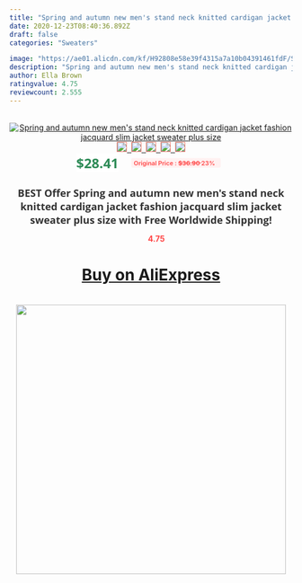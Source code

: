```yaml
---
title: "Spring and autumn new men's stand neck knitted cardigan jacket fashion jacquard slim jacket sweater plus size"
date: 2020-12-23T08:40:36.892Z
draft: false
categories: "Sweaters"

image: "https://ae01.alicdn.com/kf/H92808e58e39f4315a7a10b04391461fdF/Spring-and-autumn-new-men-s-stand-neck-knitted-cardigan-jacket-fashion-jacquard-slim-jacket-sweater.jpg"
description: "Spring and autumn new men's stand neck knitted cardigan jacket fashion jacquard slim jacket sweater plus size"
author: Ella Brown
ratingvalue: 4.75
reviewcount: 2.555
---
```

<br>
<div style="text-align: center;">
<a href="https://s.click.aliexpress.com/e/_9QNnfP" target="_blank" rel="nofollow noopener noreferrer"><img alt="Spring and autumn new men's stand neck knitted cardigan jacket fashion jacquard slim jacket sweater plus size" class="magnifier-image" src="https://ae01.alicdn.com/kf/H92808e58e39f4315a7a10b04391461fdF/Spring-and-autumn-new-men-s-stand-neck-knitted-cardigan-jacket-fashion-jacquard-slim-jacket-sweater.jpg_640x640.jpg">
<br>
<img style="border:1px solid salmon" src="https://ae01.alicdn.com/kf/H92808e58e39f4315a7a10b04391461fdF/Spring-and-autumn-new-men-s-stand-neck-knitted-cardigan-jacket-fashion-jacquard-slim-jacket-sweater.jpg_120x120.jpg">&nbsp;&nbsp;<img style="border:1px solid salmon" src="https://ae01.alicdn.com/kf/Hbeb5ec6869d445518ae9f1bfcab19603Z/Spring-and-autumn-new-men-s-stand-neck-knitted-cardigan-jacket-fashion-jacquard-slim-jacket-sweater.jpg_120x120.jpg">&nbsp;&nbsp;<img style="border:1px solid salmon" src="https://ae01.alicdn.com/kf/H019d23d86a3b4231860ba0dcaf49e644h/Spring-and-autumn-new-men-s-stand-neck-knitted-cardigan-jacket-fashion-jacquard-slim-jacket-sweater.jpg_120x120.jpg">&nbsp;&nbsp;<img style="border:1px solid salmon" src="https://ae01.alicdn.com/kf/H4a1282dfb1f94034b1ac290e87c0efccz/Spring-and-autumn-new-men-s-stand-neck-knitted-cardigan-jacket-fashion-jacquard-slim-jacket-sweater.jpg_120x120.jpg">&nbsp;&nbsp;<img style="border:1px solid salmon" src="https://ae01.alicdn.com/kf/H6f55750cddd648f492797f10f323aee7K/Spring-and-autumn-new-men-s-stand-neck-knitted-cardigan-jacket-fashion-jacquard-slim-jacket-sweater.jpg_120x120.jpg"></a></div><br0>
<div style="text-align: center;"><span style="background-color: white; border: 0px; box-sizing: border-box; color: seagreen; display: inline-block; font-family: &quot;open sans&quot; , &quot;arial&quot; , &quot;helvetica&quot; , sans-serif , &quot;heiti&quot;; font-size: 24px; font-stretch: inherit; font-weight: 700; line-height: inherit; margin: 0px 10px 0px 0px; padding: 0px; vertical-align: middle;">$28.41 </span>
<span style="background: rgb(255 , 241 , 241); border-radius: 3px; border: 0px; box-sizing: border-box; color: #ff4747; display: inline-block; font-family: inherit; font-size: 12px; font-stretch: inherit; font-style: inherit; font-variant: inherit; font-weight: 600; line-height: inherit; margin: 0px; padding: 2px 5px; transform: scale(0.9); vertical-align: middle;">Original Price : <b style="text-decoration: line-through;">$36.90 </b> 23%&nbsp;&nbsp;</span></div>
<h1 style="color: #333333; display: inline-block; font-family: &quot;open sans&quot; , &quot;arial&quot; , &quot;helvetica&quot; , sans-serif , &quot;heiti&quot;; font-size: 18px; font-stretch: inherit; font-weight: 700; text-align: center;">BEST Offer Spring and autumn new men's stand neck knitted cardigan jacket fashion jacquard slim jacket sweater plus size with Free Worldwide Shipping!</h1>
<div style="color: #ff4747; text-align: center;">
<img src="https://4.bp.blogspot.com/-M0ZcTcb-5uY/XleCXlxnR4I/AAAAAAAAAEc/OrjgMkXV1oMQFaCRZj5HQwOCBcu3w1FegCPcBGAYYCw/s1600/star.png" style="height: 15px;">&nbsp;<b>4.75</b></div>
<div class="button_cont" align="center"><a class="buynow_a" href="https://s.click.aliexpress.com/e/_9QNnfP" target="_blank" rel="nofollow noopener noreferrer"><H1>Buy on AliExpress</H1></a></div><br>
<div class="separator" style="clear: both; text-align: center;">
<img src="https://lh3.googleusercontent.com/-pTy5HemUv9M/XlePHvY0dAI/AAAAAAAAAE4/0nX5iRUoIWY8eMW9Dpxeirr157OZliDIgCLcBGAsYHQ/s1600/badge.gif" width="480">
</div>
